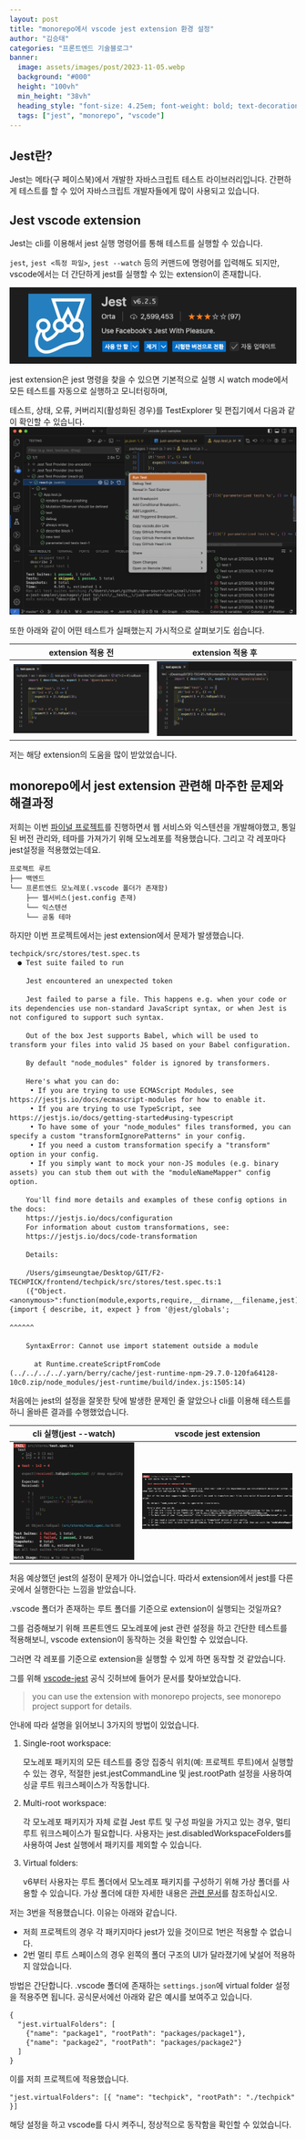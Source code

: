 ```yaml
---
layout: post
title: "monorepo에서 vscode jest extension 환경 설정"
author: "김승태"
categories: "프론트엔드 기술블로그"
banner:
  image: assets/images/post/2023-11-05.webp
  background: "#000"
  height: "100vh"
  min_height: "38vh"
  heading_style: "font-size: 4.25em; font-weight: bold; text-decoration: underline"
  tags: ["jest", "monorepo", "vscode"]
---
```


## Jest란?

Jest는 메타(구 페이스북)에서 개발한 자바스크립트 테스트 라이브러리입니다. 간편하게 테스트를 할 수 있어 자바스크립트 개발자들에게 많이 사용되고 있습니다.

## Jest vscode extension

Jest는 cli를 이용해서 jest 실행 명령어를 통해 테스트를 실행할 수 있습니다.

`jest`, `jest <특정 파일>`, `jest --watch` 등의 커맨드에 명령어를 입력해도 되지만, vscode에서는 더 간단하게 jest를 실행할 수 있는 extension이 존재합니다.

![alt text](https://raw.githubusercontent.com/Kernel360/blog-image/main/2024/1031/1.png)

jest extension은 jest 명령을 찾을 수 있으면 기본적으로 실행 시 watch mode에서 모든 테스트를 자동으로 실행하고 모니터링하며,

테스트, 상태, 오류, 커버리지(활성화된 경우)를 TestExplorer 및 편집기에서 다음과 같이 확인할 수 있습니다.
![alt text](https://raw.githubusercontent.com/Kernel360/blog-image/main/2024/1031/2.png)

또한 아래와 같이 어떤 테스트가 실패했는지 가시적으로 살펴보기도 쉽습니다.

| **extension 적용 전**                                                                  | **extension 적용 후**                                                                 |
| -------------------------------------------------------------------------------------- | ------------------------------------------------------------------------------------- |
| ![before](https://raw.githubusercontent.com/Kernel360/blog-image/main/2024/1031/3.png) | ![after](https://raw.githubusercontent.com/Kernel360/blog-image/main/2024/1031/4.png) |

저는 해당 extension의 도움을 많이 받았었습니다.

## monorepo에서 jest extension 관련해 마주한 문제와 해결과정

저희는 이번 [파이널 프로젝트](https://github.com/Kernel360/F2-TECHPICK)를 진행하면서 웹 서비스와 익스텐션을 개발해야했고, 통일된 버전 관리와, 테마를 가져가기 위해 모노레포를 적용했습니다.
그리고 각 레포마다 jest설정을 적용했었는데요.

```
프로젝트 루트
├── 백엔드
└── 프론트엔드 모노레포(.vscode 폴더가 존재함)
    ├── 웹서비스(jest.config 존재)
    └── 익스텐션
    └── 공통 테마
```

하지만 이번 프로젝트에서는 jest extension에서 문제가 발생했습니다.

```
techpick/src/stores/test.spec.ts
  ● Test suite failed to run

    Jest encountered an unexpected token

    Jest failed to parse a file. This happens e.g. when your code or its dependencies use non-standard JavaScript syntax, or when Jest is not configured to support such syntax.

    Out of the box Jest supports Babel, which will be used to transform your files into valid JS based on your Babel configuration.

    By default "node_modules" folder is ignored by transformers.

    Here's what you can do:
     • If you are trying to use ECMAScript Modules, see https://jestjs.io/docs/ecmascript-modules for how to enable it.
     • If you are trying to use TypeScript, see https://jestjs.io/docs/getting-started#using-typescript
     • To have some of your "node_modules" files transformed, you can specify a custom "transformIgnorePatterns" in your config.
     • If you need a custom transformation specify a "transform" option in your config.
     • If you simply want to mock your non-JS modules (e.g. binary assets) you can stub them out with the "moduleNameMapper" config option.

    You'll find more details and examples of these config options in the docs:
    https://jestjs.io/docs/configuration
    For information about custom transformations, see:
    https://jestjs.io/docs/code-transformation

    Details:

    /Users/gimseungtae/Desktop/GIT/F2-TECHPICK/frontend/techpick/src/stores/test.spec.ts:1
    ({"Object.<anonymous>":function(module,exports,require,__dirname,__filename,jest){import { describe, it, expect } from '@jest/globals';
                                                                                      ^^^^^^

    SyntaxError: Cannot use import statement outside a module

      at Runtime.createScriptFromCode (../../../../.yarn/berry/cache/jest-runtime-npm-29.7.0-120fa64128-10c0.zip/node_modules/jest-runtime/build/index.js:1505:14)
```

처음에는 jest의 설정을 잘못한 탓에 발생한 문제인 줄 알았으나 cli를 이용해 테스트를 하니 올바른 결과를 수행했었습니다.

| **cli 실행(jest --watch)**                                                             | **vscode jest extension**                                                             |
| -------------------------------------------------------------------------------------- | ------------------------------------------------------------------------------------- |
| ![before](https://raw.githubusercontent.com/Kernel360/blog-image/main/2024/1031/5.png) | ![after](https://raw.githubusercontent.com/Kernel360/blog-image/main/2024/1031/6.png) |

처음 예상했던 jest의 설정이 문제가 아니었습니다. 따라서 extension에서 jest를 다른 곳에서 실행한다는 느낌을 받았습니다.

.vscode 폴더가 존재하는 루트 폴더를 기준으로 extension이 실행되는 것일까요?

그를 검증해보기 위해 프론트엔드 모노레포에 jest 관련 설정을 하고 간단한 테스트를 적용해보니, vscode extension이 동작하는 것을 확인할 수 있었습니다.

그러면 각 레포를 기준으로 extension을 실행할 수 있게 하면 동작할 것 같았습니다.

그를 위해 [vscode-jest](https://github.com/jest-community/vscode-jest) 공식 깃허브에 들어가 문서를 찾아보았습니다.

> you can use the extension with monorepo projects, see monorepo project support for details.

안내에 따라 설명을 읽어보니 3가지의 방법이 있었습니다.

1. Single-root workspace:

   모노레포 패키지의 모든 테스트를 중앙 집중식 위치(예: 프로젝트 루트)에서 실행할 수 있는 경우, 적절한 jest.jestCommandLine 및 jest.rootPath 설정을 사용하여 싱글 루트 워크스페이스가 작동합니다.

2. Multi-root workspace:

   각 모노레포 패키지가 자체 로컬 Jest 루트 및 구성 파일을 가지고 있는 경우, 멀티 루트 워크스페이스가 필요합니다. 사용자는 jest.disabledWorkspaceFolders를 사용하여 Jest 실행에서 패키지를 제외할 수 있습니다.

3. Virtual folders:

   v6부터 사용자는 루트 폴더에서 모노레포 패키지를 구성하기 위해 가상 폴더를 사용할 수 있습니다. 가상 폴더에 대한 자세한 내용은 [관련 문서](https://github.com/jest-community/vscode-jest?tab=readme-ov-file#virtual-folders)를 참조하십시오.

저는 3번을 적용했습니다. 이유는 아래와 같습니다.

- 저희 프로젝트의 경우 각 패키지마다 jest가 있을 것이므로 1번은 적용할 수 없습니다.
- 2번 멀티 루트 스페이스의 경우 왼쪽의 폴더 구조의 UI가 달라졌기에 낯설어 적용하지 않았습니다.

방법은 간단합니다.
.vscode 폴더에 존재하는 `settings.json`에 virtual folder 설정을 적용주면 됩니다. 공식문서에선 아래와 같은 예시를 보여주고 있습니다.

```
{
  "jest.virtualFolders": [
    {"name": "package1", "rootPath": "packages/package1"},
    {"name": "package2", "rootPath": "packages/package2"}
  ]
}
```

이를 저희 프로젝트에 적용했습니다.

```
"jest.virtualFolders": [{ "name": "techpick", "rootPath": "./techpick" }]
```

해당 설정을 하고 vscode를 다시 켜주니, 정상적으로 동작함을 확인할 수 있었습니다.

